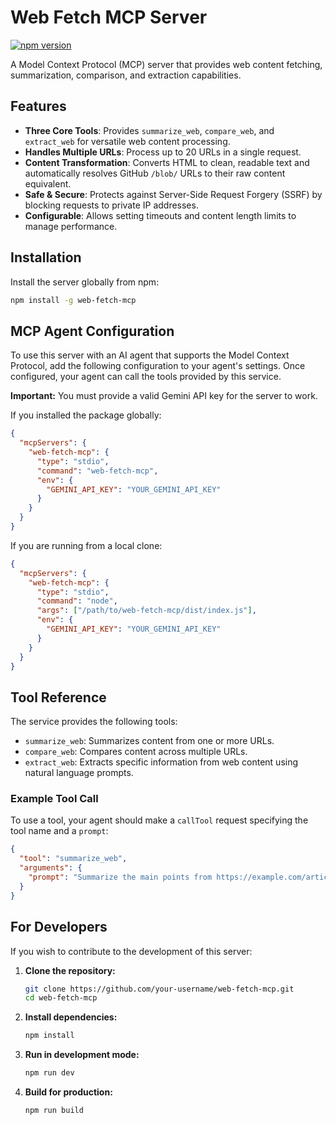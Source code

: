# Web Fetch MCP Server

[![npm version](https://badge.fury.io/js/web-fetch-mcp.svg)](https://badge.fury.io/js/web-fetch-mcp)

A Model Context Protocol (MCP) server that provides web content fetching, summarization, comparison, and extraction capabilities.

## Features

- **Three Core Tools**: Provides `summarize_web`, `compare_web`, and `extract_web` for versatile web content processing.
- **Handles Multiple URLs**: Process up to 20 URLs in a single request.
- **Content Transformation**: Converts HTML to clean, readable text and automatically resolves GitHub `/blob/` URLs to their raw content equivalent.
- **Safe & Secure**: Protects against Server-Side Request Forgery (SSRF) by blocking requests to private IP addresses.
- **Configurable**: Allows setting timeouts and content length limits to manage performance.

## Installation

Install the server globally from npm:

```bash
npm install -g web-fetch-mcp
```

## MCP Agent Configuration

To use this server with an AI agent that supports the Model Context Protocol, add the following configuration to your agent's settings. Once configured, your agent can call the tools provided by this service.

**Important:** You must provide a valid Gemini API key for the server to work.

If you installed the package globally:

```json
{
  "mcpServers": {
    "web-fetch-mcp": {
      "type": "stdio",
      "command": "web-fetch-mcp",
      "env": {
        "GEMINI_API_KEY": "YOUR_GEMINI_API_KEY"
      }
    }
  }
}
```

If you are running from a local clone:

```json
{
  "mcpServers": {
    "web-fetch-mcp": {
      "type": "stdio",
      "command": "node",
      "args": ["/path/to/web-fetch-mcp/dist/index.js"],
      "env": {
        "GEMINI_API_KEY": "YOUR_GEMINI_API_KEY"
      }
    }
  }
}
```

## Tool Reference

The service provides the following tools:

- `summarize_web`: Summarizes content from one or more URLs.
- `compare_web`: Compares content across multiple URLs.
- `extract_web`: Extracts specific information from web content using natural language prompts.

### Example Tool Call

To use a tool, your agent should make a `callTool` request specifying the tool name and a `prompt`:

```json
{
  "tool": "summarize_web",
  "arguments": {
    "prompt": "Summarize the main points from https://example.com/article"
  }
}
```

## For Developers

If you wish to contribute to the development of this server:

1.  **Clone the repository:**
    ```bash
    git clone https://github.com/your-username/web-fetch-mcp.git
    cd web-fetch-mcp
    ```
2.  **Install dependencies:**
    ```bash
    npm install
    ```
3.  **Run in development mode:**
    ```bash
    npm run dev
    ```
4.  **Build for production:**
    ```bash
    npm run build
    ```
